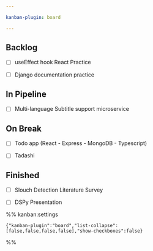 ```yaml
---

kanban-plugin: board

---
```


## Backlog

- [ ] useEffect hook React Practice
- [ ] Django documentation practice


## In Pipeline

- [ ] Multi-language Subtitle support microservice


## On Break

- [ ] Todo app (React - Express - MongoDB - Typescript)
- [ ] Tadashi


## Finished

- [ ] Slouch Detection Literature Survey
- [ ] DSPy Presentation




%% kanban:settings
```
{"kanban-plugin":"board","list-collapse":[false,false,false,false],"show-checkboxes":false}
```
%%